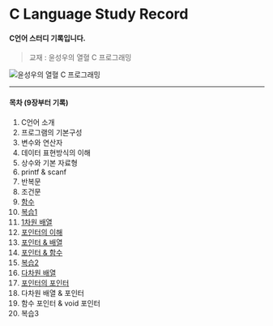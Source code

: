 # C Language Study Record
#### C언어 스터디 기록입니다.

> 교재 : 윤성우의 열혈 C 프로그래밍

![윤성우의 열혈 C 프로그래밍](http://image.yes24.com/goods/4333686/XL)
***
#### 목차 (9장부터 기록)
 1. C언어 소개
 2. 프로그램의 기본구성
 3. 변수와 연산자
 4. 데이터 표현방식의 이해
 5. 상수와 기본 자료형
 6. printf & scanf
 7. 반복문
 8. 조건문
 9. [함수](https://github.com/k1mjunyoung/C/tree/main/09Function/Recursive)
 10. [복습1](https://github.com/k1mjunyoung/C/tree/main/10Review)
 11. [1차원 배열](https://github.com/k1mjunyoung/C/tree/main/11Array)
 12. [포인터의 이해](https://github.com/k1mjunyoung/C/tree/main/12Pointer)
 13. [포인터 & 배열](https://github.com/k1mjunyoung/C/tree/main/13PointerArray)
 14. [포인터 & 함수](https://github.com/k1mjunyoung/C/tree/main/14PointerFunc)
 15. [복습2](https://github.com/k1mjunyoung/C/tree/main/15Review2)
 16. [다차원 배열](https://github.com/k1mjunyoung/C/tree/main/16DimensionalArray)
 17. [포인터의 포인터](https://github.com/k1mjunyoung/C/tree/main/17DoublePointer)
 18. 다차원 배열 & 포인터
 19. 함수 포인터 & void 포인터
 20. 복습3
